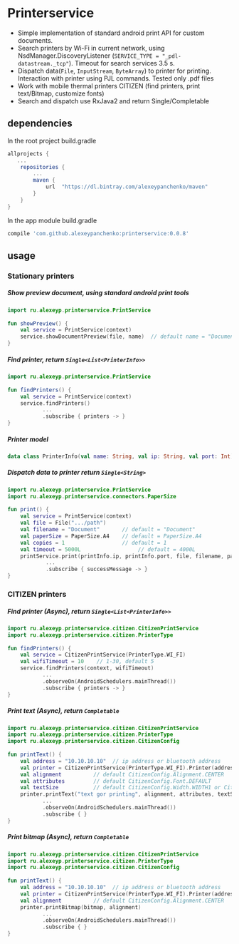 # Printerservice
* Simple implementation of standard android print API for custom documents.
* Search printers by Wi-Fi in current network, using NsdManager.DiscoveryListener (`SERVICE_TYPE = "_pdl-datastream._tcp"`). Timeout for search services 3.5 s.
* Dispatch data(`File`, `InputStream`, `ByteArray`) to printer for printing. Interaction with printer using PJL commands. Tested only .pdf files
* Work with mobile thermal printers CITIZEN (find printers, print text/Bitmap, customize fonts)
* Search and dispatch use RxJava2 and return Single/Completable

## dependencies
In the root project build.gradle
```groovy
allprojects {
   ...
    repositories {
        ...
        maven {
            url  "https://dl.bintray.com/alexeypanchenko/maven"
        }
    }
}
```
In the app module build.gradle
```groovy
compile 'com.github.alexeypanchenko:printerservice:0.0.8'
```
## usage
### Stationary printers
##### Show preview document, using standard android print tools
```kotlin
import ru.alexeyp.printerservice.PrintService
    
fun showPreview() {
    val service = PrintService(context)
    service.showDocumentPreview(file, name)  // default name = "Document" 
}
```
##### Find printer, return `Single<List<PrinterInfo>>`
```kotlin
import ru.alexeyp.printerservice.PrintService
    
fun findPrinters() {
    val service = PrintService(context)
    service.findPrinters()
           ...
           .subscribe { printers -> }
}
```
##### Printer model
```kotlin
data class PrinterInfo(val name: String, val ip: String, val port: Int)
```
##### Dispatch data to printer return `Single<String>`
```kotlin
import ru.alexeyp.printerservice.PrintService
import ru.alexeyp.printerservice.connectors.PaperSize
    
fun print() {
    val service = PrintService(context)
    val file = File(".../path")
    val filename = "Document"       // default = "Document"
    val paperSize = PaperSize.A4    // default = PaperSize.A4
    val copies = 1                  // default = 1
    val timeout = 5000L                  // default = 4000L
    printService.print(printInfo.ip, printInfo.port, file, filename, paperSize, copies, timeout)
            ...
            .subscribe { successMessage -> }
}
```
### CITIZEN printers
##### Find printer (Async), return `Single<List<PrinterInfo>>`
```kotlin
import ru.alexeyp.printerservice.citizen.CitizenPrintService
import ru.alexeyp.printerservice.citizen.PrinterType
    
fun findPrinters() {
    val service = CitizenPrintService(PrinterType.WI_FI)
    val wifiTimeout = 10    // 1-30, default 5
    service.findPrinters(context, wifiTimeout)
           ...
           .observeOn(AndroidSchedulers.mainThread())
           .subscribe { printers -> }
}
```
##### Print text (Async), return `Completable`
```kotlin
import ru.alexeyp.printerservice.citizen.CitizenPrintService
import ru.alexeyp.printerservice.citizen.PrinterType
import ru.alexeyp.printerservice.citizen.CitizenConfig
    
fun printText() {
    val address = "10.10.10.10"  // ip address or bluetooth address
    val printer = CitizenPrintService(PrinterType.WI_FI).Printer(address)
    val alignment          // default CitizenConfig.Alignment.CENTER
    val attributes         // default CitizenConfig.Font.DEFAULT
    val textSize           // default CitizenConfig.Width.WIDTH1 or CitizenConfig.Height.HEIGHT1
    printer.printText("text gor printing", alignment, attributes, textSize)
           ...
           .observeOn(AndroidSchedulers.mainThread())
           .subscribe { }
}
```
##### Print bitmap (Async), return `Completable`
```kotlin
import ru.alexeyp.printerservice.citizen.CitizenPrintService
import ru.alexeyp.printerservice.citizen.PrinterType
import ru.alexeyp.printerservice.citizen.CitizenConfig
    
fun printText() {
    val address = "10.10.10.10"  // ip address or bluetooth address
    val printer = CitizenPrintService(PrinterType.WI_FI).Printer(address)
    val alignment          // default CitizenConfig.Alignment.CENTER
    printer.printBitmap(bitmap, alignment)
           ...
           .observeOn(AndroidSchedulers.mainThread())
           .subscribe { }
}
```